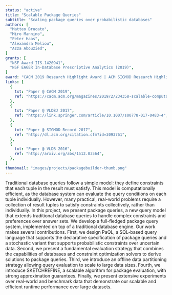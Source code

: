 ```yaml
---
status: "active"
title: "Scalable Package Queries"
subtitle: "Scaling package queries over probabilistic databases"
authors: [ 
  "Matteo Brucato",
  "Miro Mannino",
  "Peter Haas",
  "Alexandra Meliou",
  "Azza Abouzied",
]
grants: [
  "NSF Award IIS-1420941",
  "NSF EAGER In-Database Prescriptive Analytics (2019)",
]
award: "CACM 2019 Research Highlight Award | ACM SIGMOD Research Highlight Award | Best of VLDB 2016"
links: [
  {
    txt: "Paper @ CACM 2019",
    ref: "https://cacm.acm.org/magazines/2019/2/234358-scalable-computation-of-high-order-optimization-queries/abstract",
  },
  {
    txt: "Paper @ VLDBJ 2017",
    ref: "https://link.springer.com/article/10.1007/s00778-017-0483-4",
  },
  {
    txt: "Paper @ SIGMOD Record 2017",
    ref: "http://dl.acm.org/citation.cfm?id=3093761",
  },
  {
    txt: "Paper @ VLDB 2016",
    ref: "http://arxiv.org/abs/1512.03564",
  },
]
thumbnail: "images/projects/packagebuilder-thumb.png"
---
```

Traditional database queries follow a simple model: they define constraints that each tuple in the result must satisfy. This model is computationally efficient, as the database system can evaluate the query conditions on each tuple individually. However, many practical, real-world problems require a collection of result tuples to satisfy constraints collectively, rather than individually. In this project, we present package queries, a new query model that extends traditional database queries to handle complex constraints and preferences over answer sets. We develop a full-fledged package query system, implemented on top of a traditional database engine. Our work makes several contributions. First, we design PaQL, a SQL-based query language that supports the declarative specification of package queries and a stochastic variant that supports probabilistic constraints over uncertain data. Second, we present a fundamental evaluation strategy that combines the capabilities of databases and constraint optimization solvers to derive solutions to package queries. Third, we introduce an offline data partitioning strategy allowing query evaluation to scale to large data sizes. Fourth, we introduce SKETCHREFINE, a scalable algorithm for package evaluation, with strong approximation guarantees. Finally, we present extensive experiments over real-world and benchmark data that demonstrate our scalable and efficient runtime performance over large datasets.